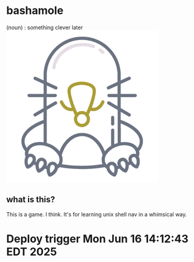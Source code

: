 # bashamole
(noun) : something clever later
<img src="frontend/public/mole_color.png" width="400" style="margin: auto"/>

## what is this?
This is a game. I think. It's for learning unix shell nav in a whimsical way.  
# Deploy trigger Mon Jun 16 14:12:43 EDT 2025
